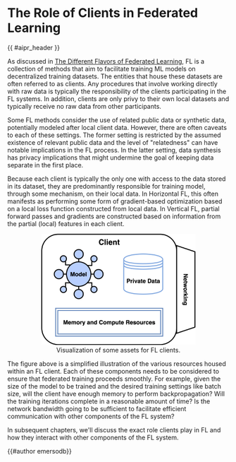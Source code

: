 <!-- markdownlint-disable-file MD033 -->

# The Role of Clients in Federated Learning

{{ #aipr_header }}

As discussed in [The Different Flavors of Federated Learning](fl_flavors.md),
FL is a collection of methods that aim to facilitate training ML models on
decentralized training datasets. The entities that house these datasets are
often referred to as clients. Any procedures that involve working directly
with raw data is typically the responsibility of the clients participating in
the FL systems. In addition, clients are only privy to their own local datasets
and typically receive no raw data from other participants.

Some FL methods consider the use of related public data or synthetic data,
potentially modeled after local client data. However, there are often caveats
to each of these settings. The former setting is restricted by the assumed
existence of relevant public data and the level of "relatedness" can have
notable implications in the FL process. In the latter setting, data synthesis
has privacy implications that might undermine the goal of keeping data separate
in the first place.

Because each client is typically the only one with access to the data stored
in its dataset, they are predominantly responsible for training model, through
some mechanism, on their local data. In Horizontal FL, this often manifests as
performing some form of gradient-based optimization based on a local loss
function constructed from local data. In Vertical FL, partial forward passes
and gradients are constructed based on information from the partial (local)
features in each client.

<figure>
<center>
<img src="../assets/ClientDiagram.svg" alt="Client ", width="350">
<figcaption>Visualization of some assets for FL clients.</figcaption>
</center>
</figure>

The figure above is a simplified illustration of the various resources housed
within an FL client. Each of these components needs to be considered to ensure
that federated training proceeds smoothly. For example, given the size of the
model to be trained and the desired training settings like batch size, will
the client have enough memory to perform backpropagation? Will the training
iterations complete in a reasonable amount of time? Is the network bandwidth
going to be sufficient to facilitate efficient communication with other
components of the FL system?

In subsequent chapters, we'll discuss the exact role clients play in FL and
how they interact with other components of the FL system.

{{#author emersodb}}
